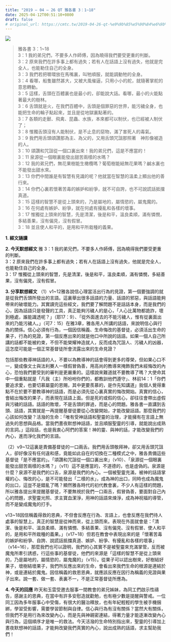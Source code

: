 ```yaml
---
title: "2019 – 04 – 26 QT 雅各書 3：1~18"
date: 2025-04-12T00:51:10+0800
draft: false
# original_url: https://cmtc.tw/2019-04-26-qt-%e9%9b%85%e5%90%84%e6%9b%b8-3%ef%bc%9a118
---
```


![](/images/qt.jpg)
> 雅各書 3：1\~18  
> 3：1 我的弟兄們，不要多人作師傅，因為曉得我們要受更重的判斷。  
> 3：2 原來我們在許多事上都有過失；若有人在話語上沒有過失，他就是完全人，也能勒住自己的全身。  
> 3：3 我們若把嚼環放在馬嘴裏，叫牠順服，就能調動牠的全身。  
> 3：4 看哪，船隻雖然甚大，又被大風催逼，只用小小的舵，就隨著掌舵的意思轉動。  
> 3：5 這樣，舌頭在百體裏也是最小的，卻能說大話。看哪，最小的火能點著最大的樹林。  
> 3：6 舌頭就是火，在我們百體中，舌頭是個罪惡的世界，能污穢全身，也能把生命的輪子點起來，並且是從地獄裏點著的。  
> 3：7 各類的走獸、飛禽、昆蟲、水族，本來都可以制伏，也已經被人制伏了；  
> 3：8 惟獨舌頭沒有人能制伏，是不止息的惡物，滿了害死人的毒氣。  
> 3：9 我們用舌頭頌讚那為主、為父的，又用舌頭咒詛那照著　神形像被造的人。  
> 3：10 頌讚和咒詛從一個口裏出來！我的弟兄們，這是不應當的！  
> 3：11 泉源從一個眼裏能發出甜苦兩樣的水嗎？  
> 3：12 我的弟兄們，無花果樹能生橄欖嗎？葡萄樹能結無花果嗎？鹹水裏也不能發出甜水來。  
> 3：13 你們中間誰是有智慧有見識的呢？他就當在智慧的溫柔上顯出他的善行來。  
> 3：14 你們心裏若懷著苦毒的嫉妒和紛爭，就不可自誇，也不可說謊話抵擋真道。  
> 3：15 這樣的智慧不是從上頭來的，乃是屬地的，屬情慾的，屬鬼魔的。  
> 3：16 在何處有嫉妒、紛爭，就在何處有擾亂和各樣的壞事。  
> 3：17 惟獨從上頭來的智慧，先是清潔，後是和平，溫良柔順，滿有憐憫，多結善果，沒有偏見，沒有假冒。  
> 3：18 並且使人和平的，是用和平所栽種的義果。

**1. 經文誦讀**

**2.  今天默想經文**
雅 3：1 我的弟兄們，不要多人作師傅，因為曉得我們要受更重的判斷。  
3：2 原來我們在許多事上都有過失；若有人在話語上沒有過失，他就是完全人，也能勒住自己的全身。  
3：17 惟獨從上頭來的智慧，先是清潔，後是和平，溫良柔順，滿有憐憫，多結善果，沒有偏見，沒有假冒。

**3. 分享默想經文**
（1）v1\~12雅各說信心理當活出行為的見證，第一個要強調的就是從我們舌頭所發出的言語。這裏舉出很多話語的力量、話語的邪惡，與話語能夠帶來的破壞能力。其實讀完這些經文，我們要了解問題不是話話本身，而是我們的心，因為話語只是發聲的工具，真正能夠污穢人的是心，「人心比萬物都詭詐，壞到極處，誰能識透呢？」（耶17：9）、「從外面進去的不能污穢人，惟有從裏面出來的乃能污穢人。」（可7：15）在雅3章，雅各用人所講的話語，來說明信心與行為的關係。信心必須有行為，一個因信稱義、生命悔改的基督徒，必須活出生命的果子，行為的見證，第一個反應出來的就是他口中所說的話語。如果一個人自己所講的話都不能被約束，不但不能榮耀神造就人，反而成為咒詛人、污穢人的凶器，這怎麼可能是一個正常基督徒所會流露出來的生命見證？

包括那些教導神話語的人，不要以為教導神的話會得到更多的尊榮，但如果心口不一，變成像文士與法利賽人一樣假冒偽善，用高尚的教導來掩飾我們未經悔改的內心，恐怕我們要受到的審判是更嚴重的。這樣說來難道就不要教導了嗎？大使命其中一個重點就是「凡我（主）所吩咐你們的，都教訓他們遵守」、林前14：1「你們要追求愛，也要切慕屬靈的恩賜，其中更要羨慕的，是作先知講道」我個人覺得重點不在於要不要教導神的話語，而是必須先從心裏真實的悔改開始。真實的信心，會結出悔改的果子，而表現在話語上面。但是死的或假的信心，卻往往會帶出虛假與污穢的話語。話語的敗壞，不是舌頭的罪過，而是心的問題。雅各書一直講到舌頭、話語，其實就是一再提醒基督徒要從心改變開始，才能改變話語。那麼我們的心該如何改變？活潑的生命：「唯有受神話語和聖靈的治理，才能擁有在言語上無過失的思想與品格。當我們晝夜默想神話語，並且順服聖靈的引導，就能說出成熟的言詞。」這段話，也是我衷心阿們的答案！神的靈、與神的話，才能改變我們的內心，進而淨化我們的言語。

（2）v9\~12這裏是責備基督徒的一口兩舌。我們用舌頭敬拜神，卻又用舌頭咒詛人，卻好像沒有任何違和感，竟能如此自在的切換在二種模式之中，雅各責備這些基督徒「是不應當的」。「頌讚和咒詛從一個口裏出來」（v10）、「泉源從一個眼裏能發出甜苦兩樣的水嗎？」（v11）這不是應當的，不道德的，也是虛偽的。泉源是什麼？泉源不是我們的口舌，泉源是我們的內心。一個被聖靈充滿，被神的話語掌權的心、悔改的心，是不可能發出「二樣的水」，成為神的出口，同時也成為魔鬼的出口，這豈不是錯亂了嗎？顯然雅各時代的初代教會裏，不少人有這樣的問題，所以雅各提出來提醒基督徒，不要無視於我們一口兩舌，假冒偽善，要面對自己內心的問題，求聖靈光照、求主寶血潔淨，用神的話語來煉淨，成為神祝福的導管，而不是變成魔鬼的打手。

v13\~18因信稱義得救的恩典，不但會反應在行為、言語上，也會反應在我們待人處事的智慧上。真正的智慧是從神而來，從上頭而來。表現在外面就會是：「清潔、後是和平、溫良柔順、滿有憐憫、多結善果、沒有偏見、沒有假冒、使人和平的，是用和平所栽種的義果。」（v17\~18）但若在教會中表現出來的是「懷著苦毒的嫉妒和紛爭、自誇、說謊話抵擋真道、嫉妒、紛爭、有擾亂和各樣的壞事」（v14\~16），那麼我們也可以證明，我們的心其實不是被聖靈來充滿掌管，反而被魔鬼所牽引誘惑，行這些事的基督徒，他們的來源是「這樣的智慧不是從上頭來的，乃是屬地的，屬情慾的，屬鬼魔的」（v15）。從果子可以認出樹來，好樹結好果子，壞樹結壞果子，我們所反應出來的生命，會看出來我們生命的根源是連結於神，或是連結於魔鬼。因信稱義的救恩恩典，就應該反應在因行為稱義的見證與果子出來。說一套、做一套、表裏不一，不是正常基督徒所應為。

**4. 今天的回應**
昨天和玉雲受邀去服事一間教會的弟兄姊妹，為同工們啟示性禱告，感謝主的恩典，在當中有許多安慰造就勸勉，也有極少數是提醒與警戒。一位同工因為多年服事心中受傷，有很大的醫治釋放，也有年紀輕輕的學生被手機捆綁，學習受影響，需要學習節制與自律。信心與行為有沒有關係？當然大有關係，但我們不是用行為來改變內心，而是先與神親密連結，得著力量才能逐漸改變內心與行為，這個順序才是唯一的救法。今天活潑的生命特別指出來，聖靈的引導加上晝夜默想神的話語，才能夠改變我們真實的內心，說出成熟的話語，求主幫助我們！
